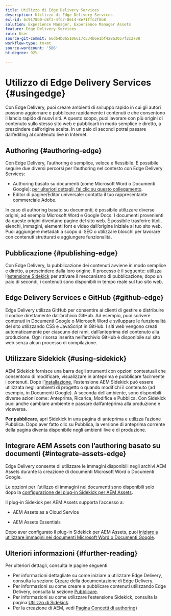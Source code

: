 ```yaml
---
title: Utilizzo di Edge Delivery Services
description: Utilizzo di Edge Delivery Services
exl-id: 6c9178b0-c8f3-4fc7-8614-8e71ffc2f0b8
solution: Experience Manager, Experience Manager Assets
feature: Edge Delivery Services
role: User
source-git-commit: 66db4b0b5106617c534b6e1bf428a3057f2c2708
workflow-type: tm+mt
source-wordcount: '586'
ht-degree: 92%

---
```


# Utilizzo di Edge Delivery Services {#usingedge}

Con Edge Delivery, puoi creare ambienti di sviluppo rapido in cui gli autori possono aggiornare e pubblicare rapidamente i contenuti e che consentono il lancio rapido di nuovi siti. A questo scopo, puoi lavorare con più origini di contenuto sullo stesso sito web e pubblicarli in modo semplice e diretto, a prescindere dall’origine scelta. In un paio di secondi potrai passare dall’editing al contenuto live in Internet.

## Authoring {#authoring-edge}

Con Edge Delivery, l’authoring è semplice, veloce e flessibile. È possibile seguire due diversi percorsi per l’authoring nel contesto con Edge Delivery Services:

* Authoring basato su documenti (come Microsoft Word o Documenti Google): [per ulteriori dettagli, fai clic su questo collegamento](https://www.hlx.live/docs/authoring).
* Editor di pagine/Editor universale: contatta il tuo rappresentante commerciale Adobe.

In caso di authoring basato su documenti, è possibile utilizzare diverse origini, ad esempio Microsoft Word e Google Docs. I documenti provenienti da queste origini diventano pagine del sito web. È possibile trasferire titoli, elenchi, immagini, elementi font e video dall’origine iniziale al tuo sito web. Puoi aggiungere metadati a scopo di SEO o utilizzare blocchi per lavorare con contenuti strutturati e aggiungere funzionalità.

## Pubblicazione {#publishing-edge}

Con Edge Delivery, la pubblicazione dei contenuti avviene in modo semplice e diretto, a prescindere dalla loro origine. Il processo è il seguente: utilizza l’[estensione Sidekick](#using-sidekick) per attivare il meccanismo di pubblicazione; dopo un paio di secondi, i contenuti sono disponibili in tempo reale sul tuo sito web.

## Edge Delivery Services e GitHub {#github-edge}

Edge Delivery utilizza GitHub per consentire ai clienti di gestire e distribuire il codice direttamente dall’archivio GitHub. Ad esempio, puoi scrivere contenuti in Documenti Google o Microsoft Word e sviluppare le funzionalità del sito utilizzando CSS e JavaScript in GitHub. I siti web vengono creati automaticamente per ciascuno dei rami, dall’anteprima del contenuto alla produzione. Ogni risorsa inserita nell’archivio GitHub è disponibile sul sito web senza alcun processo di compilazione.

## Utilizzare Sidekick {#using-sidekick}

AEM Sidekick fornisce una barra degli strumenti con opzioni contestuali che consentono di modificare, visualizzare in anteprima e pubblicare facilmente i contenuti. Dopo l’[installazione](https://www.hlx.live/docs/sidekick-extension), l’estensione AEM Sidekick può essere utilizzata negli ambienti di progetto o quando modifichi il contenuto (ad esempio, in Documenti Google). A seconda dell’ambiente, sono disponibili diverse azioni come: Anteprima, Ricarica, Modifica e Pubblica. Con Sidekick puoi anche cambiare ambiente e passare dall’anteprima alla produzione e viceversa.

**Per pubblicare**, apri Sidekick in una pagina di anteprima e utilizza l’azione Pubblica. Dopo aver fatto clic su Pubblica, la versione di anteprima corrente della pagina diventa disponibile negli ambienti live e di produzione.

## Integrare AEM Assets con l’authoring basato su documenti {#integrate-assets-edge}

Edge Delivery consente di utilizzare le immagini disponibili negli archivi AEM Assets durante la creazione di documenti Microsoft Word o Documenti Google.

Le opzioni per l’utilizzo di immagini nei documenti sono disponibili solo dopo la [configurazione del plug-in Sidekick per AEM Assets](https://www.hlx.live/developer/configuring-aem-assets-sidekick-plugin).

Il plug-in Sidekick per AEM Assets supporta l’accesso a:

* AEM Assets as a Cloud Service

* AEM Assets Essentials

Dopo aver configurato il plug-in Sidekick per AEM Assets, puoi [iniziare a utilizzare immagini nei documenti Microsoft Word o Documenti Google](https://www.hlx.live/docs/aem-assets-sidekick-plugin).

## Ulteriori informazioni {#further-reading}

Per ulteriori dettagli, consulta le pagine seguenti:

* Per informazioni dettagliate su come iniziare a utilizzare Edge Delivery, consulta la sezione [Creare](https://www.hlx.live/docs/#build) della documentazione di Edge Delivery.
* Per informazioni su come creare e pubblicare contenuti utilizzando Edge Delivery, consulta la sezione [Pubblicare](https://www.hlx.live/docs/authoring).
* Per informazioni su come utilizzare l’estensione Sidekick, consulta la pagina [Utilizzo di Sidekick](https://www.hlx.live/docs/sidekick).
* Per la creazione di AEM, vedi [Pagina Concetti di authoring](/help/sites-authoring/author.md))
